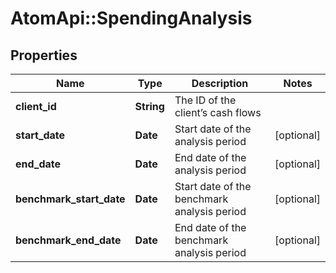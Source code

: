 # AtomApi::SpendingAnalysis

## Properties
Name | Type | Description | Notes
------------ | ------------- | ------------- | -------------
**client_id** | **String** | The ID of the client’s cash flows | 
**start_date** | **Date** | Start date of the analysis period | [optional] 
**end_date** | **Date** | End date of the analysis period | [optional] 
**benchmark_start_date** | **Date** | Start date of the benchmark analysis period | [optional] 
**benchmark_end_date** | **Date** | End date of the benchmark analysis period | [optional] 


